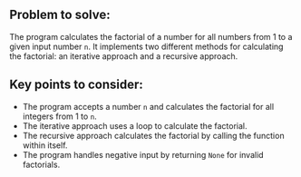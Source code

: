 ## Problem to solve:
The program calculates the factorial of a number for all numbers from 1 to a given input number `n`. It implements two different methods for calculating the factorial: an iterative approach and a recursive approach.

## Key points to consider:
- The program accepts a number `n` and calculates the factorial for all integers from 1 to `n`.
- The iterative approach uses a loop to calculate the factorial.
- The recursive approach calculates the factorial by calling the function within itself.
- The program handles negative input by returning `None` for invalid factorials.
